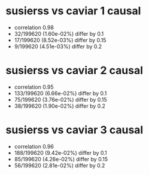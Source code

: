 # susierss vs caviar  1 causal

- correlation 0.98
- 32/199620 (1.60e-02%) differ by 0.1
- 17/199620 (8.52e-03%) differ by 0.15
- 9/199620 (4.51e-03%) differ by 0.2


# susierss vs caviar  2 causal

- correlation 0.95
- 133/199620 (6.66e-02%) differ by 0.1
- 75/199620 (3.76e-02%) differ by 0.15
- 38/199620 (1.90e-02%) differ by 0.2


# susierss vs caviar  3 causal

- correlation 0.96
- 188/199620 (9.42e-02%) differ by 0.1
- 85/199620 (4.26e-02%) differ by 0.15
- 56/199620 (2.81e-02%) differ by 0.2


